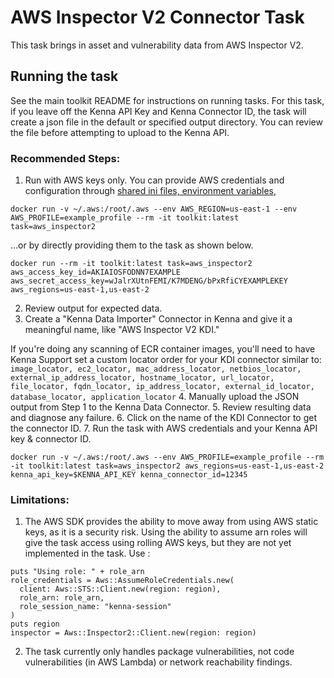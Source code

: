# AWS Inspector V2 Connector Task

This task brings in asset and vulnerability data from AWS Inspector V2.

## Running the task

See the main toolkit README for instructions on running tasks. For this task, if you leave off the Kenna API Key and Kenna Connector ID, the task will create a json file in the default or specified output directory. You can review the file before attempting to upload to the Kenna API.

### Recommended Steps:

1. Run with AWS keys only. You can provide AWS credentials and configuration through [shared ini files, environment variables](https://docs.aws.amazon.com/sdkref/latest/guide/creds-config-files.html),

```
docker run -v ~/.aws:/root/.aws --env AWS_REGION=us-east-1 --env AWS_PROFILE=example_profile --rm -it toolkit:latest task=aws_inspector2
```

...or by directly providing them to the task as shown below.

```
docker run --rm -it toolkit:latest task=aws_inspector2 aws_access_key_id=AKIAIOSFODNN7EXAMPLE aws_secret_access_key=wJalrXUtnFEMI/K7MDENG/bPxRfiCYEXAMPLEKEY aws_regions=us-east-1,us-east-2
```

2. Review output for expected data.
3. Create a "Kenna Data Importer" Connector in Kenna and give it a meaningful name, like "AWS Inspector V2 KDI."

If you're doing any scanning of ECR container images, you'll need to have Kenna Support set a custom locator order for your KDI connector similar to: `image_locator, ec2_locator, mac_address_locator, netbios_locator, external_ip_address_locator, hostname_locator, url_locator, file_locator, fqdn_locator, ip_address_locator, external_id_locator, database_locator, application_locator`
4. Manually upload the JSON output from Step 1 to the Kenna Data Connector.
5. Review resulting data and diagnose any failure.
6. Click on the name of the KDI Connector to get the connector ID.
7. Run the task with AWS credentials and your Kenna API key & connector ID.

```
docker run -v ~/.aws:/root/.aws --env AWS_PROFILE=example_profile --rm -it toolkit:latest task=aws_inspector2 aws_regions=us-east-1,us-east-2 kenna_api_key=$KENNA_API_KEY kenna_connector_id=12345
```

### Limitations:

1. The AWS SDK provides the ability to move away from using AWS static keys, as it is a security risk. Using the ability to assume arn roles will give the task access using rolling AWS keys, but they are not yet implemented in the task.
Use :

```
puts "Using role: " + role_arn
role_credentials = Aws::AssumeRoleCredentials.new(
  client: Aws::STS::Client.new(region: region),
  role_arn: role_arn,
  role_session_name: "kenna-session"
)
puts region
inspector = Aws::Inspector2::Client.new(region: region)
```

2. The task currently only handles package vulnerabilities, not code vulnerabilities (in AWS Lambda) or network reachability findings.
